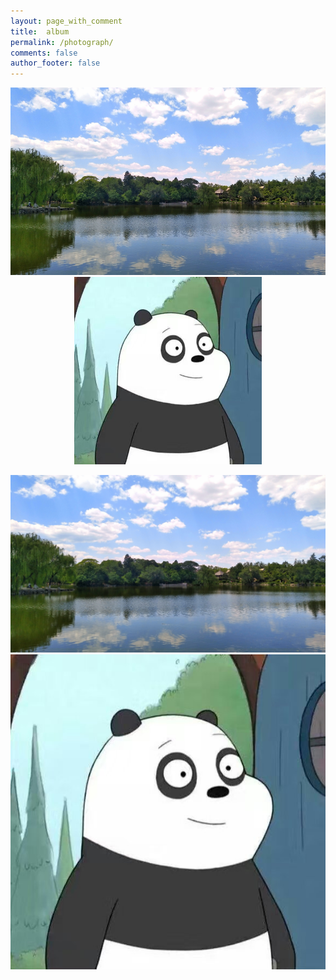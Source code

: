 ```yaml
---
layout: page_with_comment
title:  album
permalink: /photograph/
comments: false
author_footer: false
---
```


<div align="center">
<img src="/images/20180702-01.jpg" height="300px" alt="图片说明" ><img src="/images/header.jpg" height="300px" alt="图片说明" >
</div>

![avatar](/images/20180702-01.jpg)
![avatar](/images/header.jpg)
